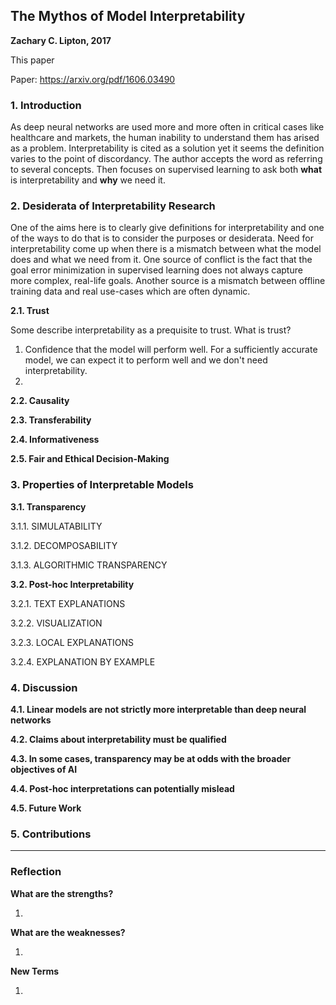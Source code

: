 ## The Mythos of Model Interpretability

**Zachary C. Lipton, 2017**

This paper 

Paper: https://arxiv.org/pdf/1606.03490

### 1. Introduction

As deep neural networks are used more and more often in critical cases like healthcare and markets, the human inability to understand them has arised as a problem.
Interpretability is cited as a solution yet it seems the definition varies to the point of discordancy. The author accepts the word as referring to several concepts. Then focuses on supervised learning to ask both **what** is interpretability and **why** we need it. 

### 2. Desiderata of Interpretability Research

One of the aims here is to clearly give definitions for interpretability and one of the ways to do that is to consider the purposes or desiderata. 
Need for interpretability come up when there is a mismatch between what the model does and what we need from it. 
One source of conflict is the fact that the goal error minimization in supervised learning does not always capture more complex, real-life goals. Another source is a mismatch between offline training data and real use-cases which are often dynamic.

**2.1. Trust**

Some describe interpretability as a prequisite to trust. What is trust?
1. Confidence that the model will perform well. For a sufficiently accurate model, we can expect it to perform well and we don't need interpretability.
2. 


**2.2. Causality**

**2.3. Transferability**

**2.4. Informativeness**

**2.5. Fair and Ethical Decision-Making**


### 3. Properties of Interpretable Models

**3.1. Transparency**

3.1.1. SIMULATABILITY

3.1.2. DECOMPOSABILITY

3.1.3. ALGORITHMIC TRANSPARENCY

**3.2. Post-hoc Interpretability**

3.2.1. TEXT EXPLANATIONS

3.2.2. VISUALIZATION

3.2.3. LOCAL EXPLANATIONS

3.2.4. EXPLANATION BY EXAMPLE

### 4. Discussion

**4.1. Linear models are not strictly more interpretable than deep neural networks**

**4.2. Claims about interpretability must be qualified**

**4.3. In some cases, transparency may be at odds with the broader objectives of AI**

**4.4. Post-hoc interpretations can potentially mislead**

**4.5. Future Work**

### 5. Contributions

---

### Reflection      

**What are the strengths?** 

1. 

**What are the weaknesses?**      

1. 

**New Terms**  

1. 

